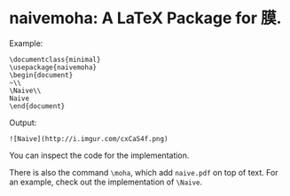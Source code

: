 # naivemoha: A LaTeX Package for 膜.

Example:

    \documentclass{minimal}
    \usepackage{naivemoha}
    \begin{document}
    ~\\
    \Naive\\
    Naive
    \end{document}

Output:

    ![Naive](http://i.imgur.com/cxCaS4f.png)

You can inspect the code for the implementation. 

There is also the command `\moha`, which add `naive.pdf` on top of text. For an example, check out the implementation of `\Naive`.